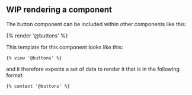 ## WIP rendering a component

The button component can be included within other components like this:

{% render '@buttons' %}

This template for this component looks like this:

```
{% view '@buttons' %}
```

and it therefore expects a set of data to render it that is in the following format:

```
{% context '@buttons' %}
```